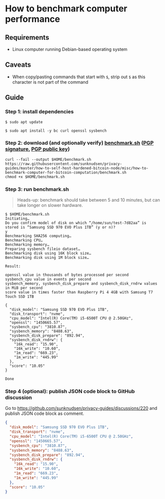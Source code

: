 <!--
Title: How to benchmark computer for Bitcoin computation
Description: Learn how to benchmark computer for Bitcoin computation.
Author: Sun Knudsen <https://github.com/sunknudsen>
Contributors: Sun Knudsen <https://github.com/sunknudsen>
Reviewers:
Publication date: 2022-03-17T10:31:44.202Z
Listed: true
-->

# How to benchmark computer performance

## Requirements

- Linux computer running Debian-based operating system

## Caveats

- When copy/pasting commands that start with `$`, strip out `$` as this character is not part of the command

## Guide

### Step 1: install dependencies

```console
$ sudo apt update

$ sudo apt install -y bc curl openssl sysbench
```

### Step 2: download (and optionally verify) [benchmark.sh](./benchmark.sh) ([PGP signature](./benchmark.sh.asc), [PGP public key](https://sunknudsen.com/sunknudsen.asc))

```shell
curl --fail --output $HOME/benchmark.sh https://raw.githubusercontent.com/sunknudsen/privacy-guides/master/how-to-self-host-hardened-bitcoin-node/misc/how-to-benchmark-computer-for-bitcoin-computation/benchmark.sh
chmod +x $HOME/benchmark.sh
```

### Step 3: run benchmark.sh

> Heads-up: benchmark should take between 5 and 10 minutes, but can take longer on slower hardware.

```console
$ $HOME/benchmark.sh
Initiating…
Do you confirm model of disk on which “/home/sun/test-7d82aa” is stored is “Samsung SSD 970 EVO Plus 1TB” (y or n)?
y
Benchmarking SHA256 computing…
Benchmarking CPU…
Benchmarking memory…
Preparing sysbench fileio dataset…
Benchmarking disk using 16K block size…
Benchmarking disk using 1M block size…

Result:

openssl value in thousands of bytes processed per second
sysbench_cpu value in events per second
sysbench_memory, sysbench_disk_prepare and sysbench_disk_rndrw values in MiB per second
score value in times faster than Raspberry Pi 4 4GB with Samsung T7 Touch SSD 1TB

{
  "disk_model": "Samsung SSD 970 EVO Plus 1TB",
  "disk_transport": "nvme",
  "cpu_model": "Intel(R) Core(TM) i5-6500T CPU @ 2.50GHz",
  "openssl": "1450665.57",
  "sysbench_cpu": "3810.87",
  "sysbench_memory": "8488.63",
  "sysbench_disk_prepare": "892.94",
  "sysbench_disk_rndrw": {
    "16k_read": "15.90",
    "16k_write": "10.60",
    "1m_read": "669.23",
    "1m_write": "445.99"
  },
  "score": "10.05"
}

Done
```

### Step 4 (optional): publish JSON code block to GitHub discussion

Go to https://github.com/sunknudsen/privacy-guides/discussions/220 and publish JSON code block as comment.

```json
{
  "disk_model": "Samsung SSD 970 EVO Plus 1TB",
  "disk_transport": "nvme",
  "cpu_model": "Intel(R) Core(TM) i5-6500T CPU @ 2.50GHz",
  "openssl": "1450665.57",
  "sysbench_cpu": "3810.87",
  "sysbench_memory": "8488.63",
  "sysbench_disk_prepare": "892.94",
  "sysbench_disk_rndrw": {
    "16k_read": "15.90",
    "16k_write": "10.60",
    "1m_read": "669.23",
    "1m_write": "445.99"
  },
  "score": "10.05"
}
```
